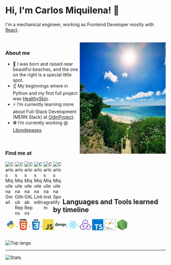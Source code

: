 # Hi, I'm Carlos Miquilena! :tophat:
I'm a mechanical engineer, working as Frontend Developer mostly with [React](https://reactjs.org). 

<br />

<img align="right" alt="My picture" src="./assets/my-paradise.jpg" width="270px" height="350px"/>


### About me

- :palm_tree: I was born and raised near beautiful beaches, and the one on the right is a special little spot.
- :point_up: My beginnings where in Python and my first full project was [HealthySkin](https://www.healthyskinaruba.com).
- :zap: I’m currently learning more about Full-Stack Development (MERN Stack) at [OdinProject](https://www.theodinproject.com/).
- :soccer: I’m currently working @ [Librodepases](https://librodepases.com).

<br />

### Find me at
<a href="mailto: carlosemc12@gmail.com">
  <img align="left" alt="Carlos Miquilena Gmail" width="30px" src="https://icongr.am/fontawesome/at.svg?size=134&color=612897" />
</a>
<a href="https://github.com/EMCarlos?tab=repositories">
  <img align="left" alt="Carlos Miquilena Github Repos" width="30px" src="https://icongr.am/fontawesome/github.svg?size=134&color=612897" />
</a>
<a href="https://gitlab.com/EMCarlos">
  <img align="left" alt="Carlos Miquilena GitLab Repos" width="30px" src="https://icongr.am/fontawesome/gitlab.svg?size=134&color=612897" />
</a>
<a href="https://www.linkedin.com/in/carlos-miquilena-castro-354359127">
  <img align="left" alt="Carlos Miquilena LinkedIn" width="30px" src="https://icongr.am/fontawesome/linkedin.svg?size=134&color=612897" />
</a>
<a href="https://www.instagram.com/carlos.miquilena/">
  <img align="left" alt="Carlos Miquilena Instagram" width="30px" src="https://icongr.am/fontawesome/instagram.svg?size=134&color=612897" />
</a>
<a href="https://open.spotify.com/user/22thyqe7gp52cn5nch6bpuhni">
  <img align="left" alt="Carlos Miquilena Spotify" width="30px" src="https://icongr.am/fontawesome/spotify.svg?size=134&color=612897" />
</a>

<br/>
<br/>
<br/>
<br/>
<br/>

## Languages and Tools learned by timeline
<a href="https://www.python.org/" target="blank">
  <img height="35" width="35" align="center" src="https://raw.githubusercontent.com/github/explore/80688e429a7d4ef2fca1e82350fe8e3517d3494d/topics/python/python.png" alt="Python">
</a>
<a href="https://www.w3.org/html/" target="blank">
  <img height="35" width="35" align="center" src="https://raw.githubusercontent.com/github/explore/80688e429a7d4ef2fca1e82350fe8e3517d3494d/topics/html/html.png" alt="Html5">
</a>
<a href="https://www.w3schools.com/css/" target="blank">
  <img height="35" width="35" align="center" src="https://raw.githubusercontent.com/github/explore/80688e429a7d4ef2fca1e82350fe8e3517d3494d/topics/css/css.png" alt="CSS">
</a>
<a href="https://www.javascript.com/" target="blank">
  <img height="35" width="35" align="center" src="https://raw.githubusercontent.com/github/explore/80688e429a7d4ef2fca1e82350fe8e3517d3494d/topics/javascript/javascript.png" alt="JavaScript">
</a>
<a href="https://www.djangoproject.com/" target="blank">
  <img height="35" width="35" align="center" src="https://raw.githubusercontent.com/github/explore/80688e429a7d4ef2fca1e82350fe8e3517d3494d/topics/django/django.png" alt="Django">
</a>
<a href="https://reactjs.org/" target="blank">
  <img height="35" width="35" align="center" src="https://raw.githubusercontent.com/github/explore/80688e429a7d4ef2fca1e82350fe8e3517d3494d/topics/react/react.png" alt="React">
</a>
<a href="https://redux.js.org" target="blank">
  <img height="35" width="35" align="center" src="https://raw.githubusercontent.com/github/explore/80688e429a7d4ef2fca1e82350fe8e3517d3494d/topics/redux/redux.png" alt="Redux">
</a>
<a href="https://www.typescriptlang.org/" target="blank">
  <img height="35" width="35" align="center" src="https://raw.githubusercontent.com/github/explore/80688e429a7d4ef2fca1e82350fe8e3517d3494d/topics/typescript/typescript.png" alt="Typescript">
</a>
<a href="https://styled-components.com/" target="blank">
  <img height="35" width="35" align="center" src="https://raw.githubusercontent.com/github/explore/80688e429a7d4ef2fca1e82350fe8e3517d3494d/topics/styled-components/styled-components.png" alt="Styled Components">
</a>
<a href="https://nodejs.org" target="blank">
  <img height="35" width="35" align="center" src="https://raw.githubusercontent.com/github/explore/80688e429a7d4ef2fca1e82350fe8e3517d3494d/topics/nodejs/nodejs.png" alt="Node JS">
</a>

<br/>
<br/>

![Top langs](https://github-readme-stats.vercel.app/api/top-langs?username=EMCarlos&&langs_count=8&hide_border=true&theme=midnight-purple)

---

![Stats](https://github-readme-stats.vercel.app/api?username=EMCarlos&show_icons=true&hide=contribs,prs&hide_border=true&theme=midnight-purple)



